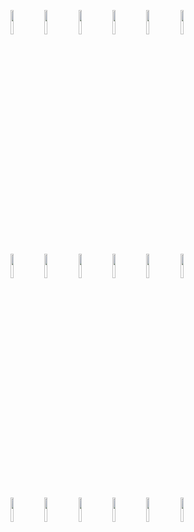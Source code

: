 <p>
  <!-- Your languages and tools. Be careful with the alignment. 
  You can use this sites to get logos: https://www.vectorlogo.zone or https://simpleicons.org/
  -->
  <code><img width="10%" src="https://simpleicons.org/icons/javascript.svg"></code>
  <code><img width="10%" src="https://simpleicons.org/icons/java.svg"></code>
  <code><img width="10%" src="https://simpleicons.org/icons/python.svg"></code>
  <code><img width="10%" src="https://simpleicons.org/icons/amazonaws.svg"></code>
  <code><img width="10%" src="https://simpleicons.org/icons/git.svg"></code>
  <code><img width="10%" src="https://simpleicons.org/icons/react.svg"></code>
  <br />
  <code><img width="10%" src="https://simpleicons.org/icons/sqlite.svg"></code>
  <code><img width="10%" src="https://simpleicons.org/icons/mysql.svg"></code>
  <code><img width="10%" src="https://simpleicons.org/icons/postgresql.svg"></code>
  <code><img width="10%" src="https://simpleicons.org/icons/apache.svg"></code>
  <code><img width="10%" src="https://simpleicons.org/icons/django.svg"></code>
  <code><img width="10%" src="https://simpleicons.org/icons/node-dot-js.svg"></code>
    <br />
  <code><img width="10%" src="https://simpleicons.org/icons/rubyonrails.svg"></code>
  <code><img width="10%" src="https://simpleicons.org/icons/visualstudio.svg"></code>
  <code><img width="10%" src="https://simpleicons.org/icons/eclipseide.svg"></code>
  <code><img width="10%" src="https://simpleicons.org/icons/intellijidea.svg"></code>
  <code><img width="10%" src="https://simpleicons.org/icons/postman.svg"></code>
  <code><img width="10%" src="https://simpleicons.org/icons/heroku.svg"></code>
</p>

